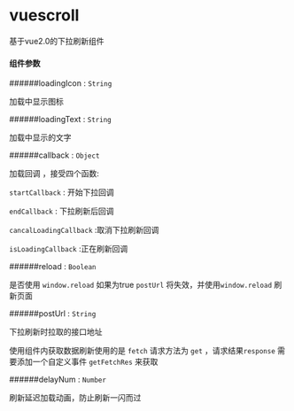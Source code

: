 # vuescroll
基于vue2.0的下拉刷新组件

#### 组件参数

######loadingIcon : ``String`` 

加载中显示图标



######loadingText : ``String`` 

加载中显示的文字



######callback : ``Object`` 

加载回调 ，接受四个函数:

 ``startCallback`` : 开始下拉回调

``endCallback`` : 下拉刷新后回调

``cancalLoadingCallback`` :取消下拉刷新回调

``isLoadingCallback`` :正在刷新回调



######reload : ``Boolean``

是否使用 ``window.reload`` 如果为true ``postUrl`` 将失效，并使用``window.reload`` 刷新页面



######postUrl : ``String`` 

下拉刷新时拉取的接口地址

使用组件内获取数据刷新使用的是 ``fetch`` 请求方法为 ``get`` ，请求结果``response`` 需要添加一个自定义事件 ``getFetchRes`` 来获取



######delayNum : ``Number`` 

刷新延迟加载动画，防止刷新一闪而过



